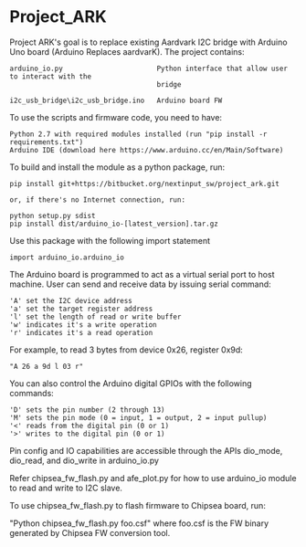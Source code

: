 # Project_ARK
Project ARK's goal is to replace existing Aardvark I2C bridge with Arduino Uno
board (Arduino Replaces aardvarK).  The project contains:

	arduino_io.py						Python interface that allow user to interact with the
										bridge

	i2c_usb_bridge\i2c_usb_bridge.ino	Arduino board FW



To use the scripts and firmware code, you need to have:

	Python 2.7 with required modules installed (run "pip install -r requirements.txt")
	Arduino IDE (download here https://www.arduino.cc/en/Main/Software)

To build and install the module as a python package, run:

	pip install git+https://bitbucket.org/nextinput_sw/project_ark.git
	
	or, if there's no Internet connection, run:
	
	python setup.py sdist
	pip install dist/arduino_io-[latest_version].tar.gz

Use this package with the following import statement

	import arduino_io.arduino_io

The Arduino board is programmed to act as a virtual serial port to host machine.
User can send and receive data by issuing serial command:

	'A' set the I2C device address
	'a' set the target register address
	'l' set the length of read or write buffer
	'w' indicates it's a write operation
	'r' indicates it's a read operation

For example, to read 3 bytes from device 0x26, register 0x9d:

	"A 26 a 9d l 03 r"

You can also control the Arduino digital GPIOs with the following commands:

	'D' sets the pin number (2 through 13)
	'M' sets the pin mode (0 = input, 1 = output, 2 = input pullup)
	'<' reads from the digital pin (0 or 1)
	'>' writes to the digital pin (0 or 1)

Pin config and IO capabilities are accessible through the APIs dio_mode, dio_read, and dio_write in arduino_io.py

Refer chipsea_fw_flash.py and afe_plot.py for how to use arduino_io module to
read and write to I2C slave.

To use chipsea_fw_flash.py to flash firmware to Chipsea board, run:

"Python chipsea_fw_flash.py foo.csf" where foo.csf is the FW binary generated by
Chipsea FW conversion tool.